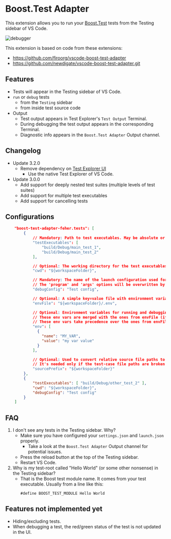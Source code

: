 # Boost.Test Adapter
This extension allows you to run your [Boost.Test](https://github.com/boostorg/test) tests
from the Testing sidebar of VS Code.

![debugger](https://github.com/feher/vscode-boost-test-adapter/raw/master/debug.gif)

This extension is based on code from these extensions:
- https://github.com/firoorg/vscode-boost-test-adapter
- https://github.com/newdigate/vscode-boost-test-adapter.git

## Features
* Tests will appear in the Testing sidebar of VS Code.
* ```run``` or ```debug``` tests 
  * from the ```Testing``` sidebar
  * from inside test source code
* Output
  * Test output appears in Test Explorer's `Test Output` Terminal.
  * During debugging the test output appears in the corresponding Terminal.
  * Diagnostic info appears in the `Boost.Test Adapter` Output channel.

## Changelog
* Update 3.2.0
  * Remove dependency on [Test Explorer UI](https://marketplace.visualstudio.com/items?itemName=hbenl.vscode-test-explorer)
    * Use the native Test Explorer of VS Code.
* Update 3.0.0
  * Add support for deeply nested test suites (multiple levels of test suites)
  * Add support for multiple test executables
  * Add support for cancelling tests

## Configurations
```json
    "boost-test-adapter-feher.tests": [
        {
            // Mandatory: Path to test executables. May be absolute or relative paths.
            "testExecutables": [
                "build/Debug/main_test_1",
                "build/Debug/main_test_2"
            ],

            // Optional: The working directory for the test executables.
            "cwd": "${workspaceFolder}",

            // Mandatory: The name of the launch configuration used for debugging.
            // The 'program' and 'args' options will be overwritten by this extension. 
            "debugConfig": "Test config",

            // Optional: A simple key=value file with environment variables for running and debugging the tests.
            "envFile": "${workspaceFolder}/.env",

            // Optional: Environment variables for running and debugging the tests.
            // These env vars are merged with the ones from envFile (if present).
            // These env vars take precedence over the ones from envFile.
            "env": [
              {
                "name": "MY_VAR",
                "value": "my var value"
              }
            ],

            // Optional: Used to convert relative source file paths to absolute paths.
            // It's needed only if the test-case file paths are broken in the Test Explorer UI.
            "sourcePrefix": "${workspaceFolder}"
        },
        {
            "testExecutables": [ "build/Debug/other_test_2" ],
            "cwd": "${workspaceFolder}",
            "debugConfig": "Test config"
        }
    ]

```

## FAQ
1. I don't see any tests in the Testing sidebar. Why?
   - Make sure you have configured your `settings.json` and `launch.json` properly.
     - Take a look at the `Boost.Test Adapter` Output channel for potential issues.
   - Press the reload button at the top of the Testing sidebar.
   - Restart VS Code.
2. Why is my test-root called "Hello World" (or some other nonsense) in the Testing sidebar?
   - That is the Boost test module name. It comes from your test executable.
     Usually from a line like this:
     ```
     #define BOOST_TEST_MODULE Hello World
     ``` 

## Features not implemented yet
- Hiding/excluding tests.
- When debugging a test, the red/green status of the test is not updated in the UI.
